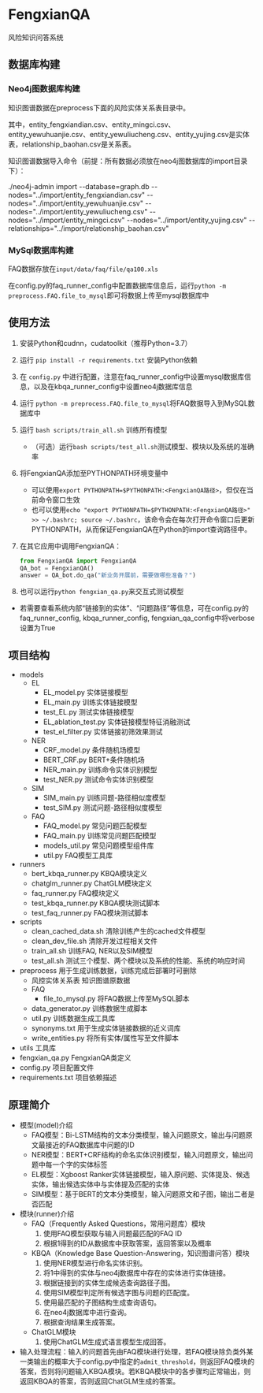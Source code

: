 # FengxianQA

风险知识问答系统

## 数据库构建

### Neo4j图数据库构建

知识图谱数据在preprocess下面的风险实体关系表目录中。

其中，entity_fengxiandian.csv、entity_mingci.csv、entity_yewuhuanjie.csv、entity_yewuliucheng.csv、entity_yujing.csv是实体表，relationship_baohan.csv是关系表。

知识图谱数据导入命令（前提：所有数据必须放在neo4j图数据库的import目录下）：

./neo4j-admin import --database=graph.db --nodes="../import/entity_fengxiandian.csv" --nodes="../import/entity_yewuhuanjie.csv" --nodes="../import/entity_yewuliucheng.csv" --nodes="../import/entity_mingci.csv" --nodes="../import/entity_yujing.csv" --relationships="../import/relationship_baohan.csv"


### MySql数据库构建

FAQ数据存放在`input/data/faq/file/qa100.xls`

在config.py的faq_runner_config中配置数据库信息后，运行`python -m preprocess.FAQ.file_to_mysql`即可将数据上传至mysql数据库中

## 使用方法

1. 安装Python和cudnn，cudatoolkit（推荐Python=3.7）

2. 运行 `pip install -r requirements.txt` 安装Python依赖

3. 在 `config.py` 中进行配置，注意在faq_runner_config中设置mysql数据库信息，以及在kbqa_runner_config中设置neo4j数据库信息

4. 运行 `python -m preprocess.FAQ.file_to_mysql`将FAQ数据导入到MySQL数据库中

5. 运行 `bash scripts/train_all.sh` 训练所有模型

   * （可选）运行`bash scripts/test_all.sh`测试模型、模块以及系统的准确率

6. 将FengxianQA添加至PYTHONPATH环境变量中

   * 可以使用`export PYTHONPATH=$PYTHONPATH:<FengxianQA路径>`，但仅在当前命令窗口生效
   * 也可以使用`echo "export PYTHONPATH=$PYTHONPATH:<FengxianQA路径>" >> ~/.bashrc; source ~/.bashrc`，该命令会在每次打开命令窗口后更新PYTHONPATH，从而保证FengxianQA在Python的import查询路径中。

7. 在其它应用中调用FengxianQA： 

   ```Python
   from FengxianQA import FengxianQA
   QA_bot = FengxianQA()
   answer = QA_bot.do_qa("新业务开展前，需要做哪些准备？")
   ```

8. 也可以运行`python fengxian_qa.py`来交互式测试模型
  * 若需要查看系统内部“链接到的实体”、“问题路径”等信息，可在config.py的faq_runner_config, kbqa_runner_config, fengxian_qa_config中将verbose设置为True

## 项目结构

* models
  * EL
    * EL_model.py     实体链接模型
    * EL_main.py      训练实体链接模型
    * test_EL.py      测试实体链接模型
    * EL_ablation_test.py  实体链接模型特征消融测试
    * test_el_filter.py   实体链接初筛效果测试
  * NER
    * CRF_model.py    条件随机场模型
    * BERT_CRF.py     BERT+条件随机场
    * NER_main.py     训练命令实体识别模型
    * test_NER.py     测试命令实体识别模型
  * SIM
    * SIM_main.py     训练问题-路径相似度模型
    * test_SIM.py     测试问题-路径相似度模型
  * FAQ
    * FAQ_model.py    常见问题匹配模型
    * FAQ_main.py     训练常见问题匹配模型
    * models_util.py  常见问题模型组件库
    * util.py         FAQ模型工具库
* runners
  * bert_kbqa_runner.py KBQA模块定义
  * chatglm_runner.py   ChatGLM模块定义
  * faq_runner.py       FAQ模块定义
  * test_kbqa_runner.py KBQA模块测试脚本
  * test_faq_runner.py  FAQ模块测试脚本
* scripts
  * clean_cached_data.sh 清除训练产生的cached文件模型
  * clean_dev_file.sh    清除开发过程相关文件
  * train_all.sh         训练FAQ, NER以及SIM模型
  * test_all.sh          测试三个模型、两个模块以及系统的性能、系统的响应时间
* preprocess 用于生成训练数据，训练完成后部署时可删除
  * 风控实体关系表        知识图谱原数据
  * FAQ
    * file_to_mysql.py     将FAQ数据上传至MySQL脚本
  * data_generator.py    训练数据生成脚本
  * util.py              训练数据生成工具库
  * synonyms.txt         用于生成实体链接数据的近义词库
  * write_entities.py    将所有实体/属性写至文件脚本
* utils 工具库
* fengxian_qa.py  FengxianQA类定义
* config.py 项目配置文件
* requirements.txt 项目依赖描述

## 原理简介

* 模型(model)介绍
  * FAQ模型：Bi-LSTM结构的文本分类模型，输入问题原文，输出与问题原文最接近的FAQ数据库中问题的ID
  * NER模型：BERT+CRF结构的命名实体识别模型，输入问题原文，输出问题中每一个字的实体标签
  * EL模型：Xgboost Ranker实体链接模型，输入原问题、实体提及、候选实体，输出候选实体中与实体提及匹配的实体
  * SIM模型：基于BERT的文本分类模型，输入问题原文和子图，输出二者是否匹配
* 模块(runner)介绍
  * FAQ（Frequently Asked Questions，常用问题库）模块
    1. 使用FAQ模型获取与输入问题最匹配的FAQ ID
    2. 根据1得到的ID从数据库中获取答案，返回答案以及概率
  * KBQA（Knowledge Base Question-Answering，知识图谱问答）模块
    1. 使用NER模型进行命名实体识别。
    2. 将1中得到的实体与neo4j数据库中存在的实体进行实体链接。
    3. 根据链接到的实体生成候选查询路径子图。
    4. 使用SIM模型判定所有候选字图与问题的匹配度。
    5. 使用最匹配的子图结构生成查询语句。
    6. 在neo4j数据库中进行查询。
    7. 根据查询结果生成答案。
  * ChatGLM模块
    1. 使用ChatGLM生成式语言模型生成回答。
* 输入处理流程：输入的问题首先由FAQ模块进行处理，若FAQ模块除负类外某一类输出的概率大于config.py中指定的`admit_threshold`，则返回FAQ模块的答案，否则将问题输入KBQA模块。若KBQA模块中的各步骤均正常输出，则返回KBQA的答案，否则返回ChatGLM生成的答案。